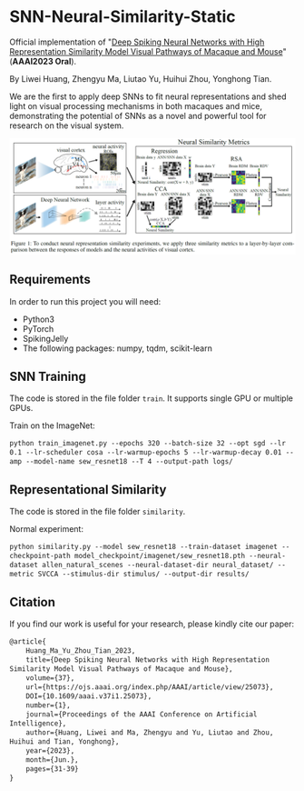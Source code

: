 # SNN-Neural-Similarity-Static

Official implementation of "[Deep Spiking Neural Networks with High Representation Similarity Model Visual Pathways of Macaque and Mouse](https://doi.org/10.1609/aaai.v37i1.25073)" (**AAAI2023 Oral**).

By Liwei Huang, Zhengyu Ma, Liutao Yu, Huihui Zhou, Yonghong Tian.

We are the first to apply deep SNNs to fit neural representations and shed light on visual processing mechanisms in both macaques and mice, demonstrating the potential of SNNs as a novel and powerful tool for research on the visual system.

![overview](./imgs/overview.PNG)

## Requirements

In order to run this project you will need:

- Python3
- PyTorch
- SpikingJelly
- The following packages: numpy, tqdm, scikit-learn

## SNN Training

The code is stored in the file folder `train`. It supports single GPU or multiple GPUs.

Train on the ImageNet:

```
python train_imagenet.py --epochs 320 --batch-size 32 --opt sgd --lr 0.1 --lr-scheduler cosa --lr-warmup-epochs 5 --lr-warmup-decay 0.01 --amp --model-name sew_resnet18 --T 4 --output-path logs/
```

## Representational Similarity

The code is stored in the file folder `similarity`.

Normal experiment:

```
python similarity.py --model sew_resnet18 --train-dataset imagenet --checkpoint-path model_checkpoint/imagenet/sew_resnet18.pth --neural-dataset allen_natural_scenes --neural-dataset-dir neural_dataset/ --metric SVCCA --stimulus-dir stimulus/ --output-dir results/
```

## Citation

If you find our work is useful for your research, please kindly cite our paper:

```
@article{
    Huang_Ma_Yu_Zhou_Tian_2023,
    title={Deep Spiking Neural Networks with High Representation Similarity Model Visual Pathways of Macaque and Mouse},
    volume={37},
    url={https://ojs.aaai.org/index.php/AAAI/article/view/25073},
    DOI={10.1609/aaai.v37i1.25073},
    number={1},
    journal={Proceedings of the AAAI Conference on Artificial Intelligence},
    author={Huang, Liwei and Ma, Zhengyu and Yu, Liutao and Zhou, Huihui and Tian, Yonghong},
    year={2023},
    month={Jun.},
    pages={31-39}
}
```